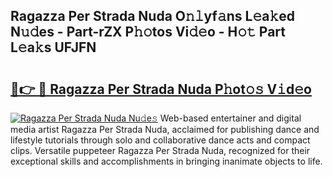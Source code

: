 ## Ragazza Per Strada Nuda O𝚗𝚕yf𝚊ns L𝚎a𝚔ed N𝚞𝚍es - Part-rZX P𝚑𝚘tos Vi𝚍𝚎o - H𝚘𝚝 Part L𝚎a𝚔s UFJFN

# <h2><a href="http://kf36y4.oniu.top/?m=Ragazza+Per+Strada+Nuda">🔗👉 🔴 Ragazza Per Strada Nuda P𝚑ot𝚘𝚜 V𝚒d𝚎o</a></h2>

[![Ragazza Per Strada Nuda Nu𝚍e𝚜](https://i.imgur.com/0qMVB7G.gif)](http://kf36y4.oniu.top/?m=Ragazza+Per+Strada+Nuda)
Web-based entertainer and digital media artist Ragazza Per Strada Nuda, acclaimed for publishing dance and lifestyle tutorials through solo and collaborative dance acts and compact clips. Versatile puppeteer Ragazza Per Strada Nuda, recognized for their exceptional skills and accomplishments in bringing inanimate objects to life.  
